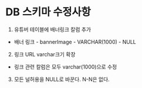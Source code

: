 # DB 스키마 수정사항

1. 유튜버 테이블에 배너링크 칼럼 추가
- 배너 링크 - bannerImage - VARCHAR(1000) - NULL


2. 링크 URL varchar크기 확장
- 링크 관련 칼럼은 모두 varchar(1000)으로 수정


3. 모든 널허용을 NULL로 바꾼다. N-N은 없다.